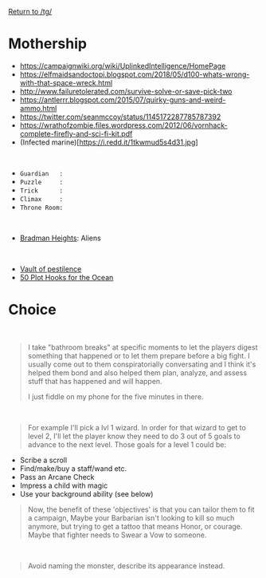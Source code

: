[Return to /tg/](https://samuelwilliams413.github.io/chukchuk/)

# Mothership

- https://campaignwiki.org/wiki/UplinkedIntelligence/HomePage
- https://elfmaidsandoctopi.blogspot.com/2018/05/d100-whats-wrong-with-that-space-wreck.html
- http://www.failuretolerated.com/survive-solve-or-save-pick-two
- https://antlerrr.blogspot.com/2015/07/quirky-guns-and-weird-ammo.html
- https://twitter.com/seanmccoy/status/1145172287785787392
- https://wrathofzombie.files.wordpress.com/2012/06/vornhack-complete-firefly-and-sci-fi-kit.pdf
- (Infected marine)[https://i.redd.it/1tkwmud5s4d31.jpg]

<br>

- `Guardian	  :`
- `Puzzle	  :`
- `Trick	  :`
- `Climax	  :`
- `Throne Room:`

<br>

- [Bradman Heights](dm_ms_bradman_heights.md): Aliens

<br>

- [Vault of pestilence](https://drive.google.com/file/d/14C0cQe_CDpQwsza6MgfEjYeTxLF1GiBK/view)
- [50 Plot Hooks for the Ocean](https://www.reddit.com/r/DnDBehindTheScreen/comments/dynnud/50_plot_hooks_for_the_ocean/)







# Choice

<br>

> I take "bathroom breaks" at specific moments to let the players digest something that happened or to let them prepare before a big fight. I usually come out to them conspiratorially conversating and I think it's helped them bond and also helped them plan, analyze, and assess stuff that has happened and will happen.
> 
> I just fiddle on my phone for the five minutes in there.

<br>

> For example I'll pick a lvl 1 wizard. In order for that wizard to get to level 2, I'll let the player know they need to do 3 out of 5 goals to advance to the next level. Those goals for a level 1 could be:

- Scribe a scroll
- Find/make/buy a staff/wand etc.
- Pass an Arcane Check
- Impress a child with magic
- Use your background ability (see below)

> Now, the benefit of these 'objectives' is that you can tailor them to fit a campaign, Maybe your Barbarian isn't looking to kill so much anymore, but trying to get a tattoo that means Honor, or courage. Maybe that fighter needs to Swear a Vow to someone.

<br>

> Avoid naming the monster, describe its appearance instead.